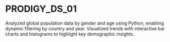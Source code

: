 # PRODIGY_DS_01
Analyzed global population data by gender and age using Python, enabling dynamic filtering by country and year. Visualized trends with interactive bar charts and histograms to highlight key demographic insights.
